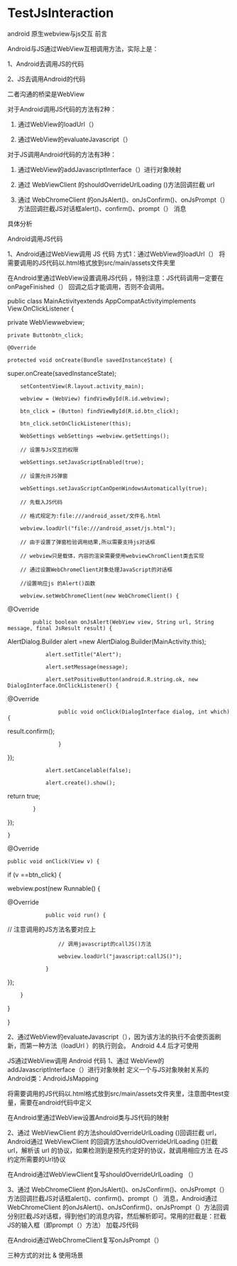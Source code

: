 # TestJsInteraction
android 原生webview与js交互
前言

Android与JS通过WebView互相调用方法，实际上是：

1、Android去调用JS的代码

2、JS去调用Android的代码

二者沟通的桥梁是WebView



对于Android调用JS代码的方法有2种： 

1. 通过WebView的loadUrl（） 

2. 通过WebView的evaluateJavascript（）

对于JS调用Android代码的方法有3种： 

1. 通过WebView的addJavascriptInterface（）进行对象映射 

2. 通过 WebViewClient 的shouldOverrideUrlLoading ()方法回调拦截 url 

3. 通过 WebChromeClient 的onJsAlert()、onJsConfirm()、onJsPrompt（）方法回调拦截JS对话框alert()、confirm()、prompt（） 消息



具体分析

Android调用JS代码

1、Android通过WebView调用 JS 代码
方式1：通过WebView的loadUrl（）
将需要调用的JS代码以.html格式放到src/main/assets文件夹里




在Android里通过WebView设置调用JS代码 ，特别注意：JS代码调用一定要在 onPageFinished（） 回调之后才能调用，否则不会调用。

public class MainActivityextends AppCompatActivityimplements View.OnClickListener {

private WebViewwebview;

    private Buttonbtn_click;

    @Override

    protected void onCreate(Bundle savedInstanceState) {

super.onCreate(savedInstanceState);

        setContentView(R.layout.activity_main);

        webview = (WebView) findViewById(R.id.webview);

        btn_click = (Button) findViewById(R.id.btn_click);

        btn_click.setOnClickListener(this);

        WebSettings webSettings =webview.getSettings();

        // 设置与Js交互的权限

        webSettings.setJavaScriptEnabled(true);

        // 设置允许JS弹窗

        webSettings.setJavaScriptCanOpenWindowsAutomatically(true);

        // 先载入JS代码

        // 格式规定为:file:///android_asset/文件名.html

        webview.loadUrl("file:///android_asset/js.html");

        // 由于设置了弹窗检验调用结果,所以需要支持js对话框

        // webview只是载体，内容的渲染需要使用webviewChromClient类去实现

        // 通过设置WebChromeClient对象处理JavaScript的对话框

        //设置响应js 的Alert()函数

        webview.setWebChromeClient(new WebChromeClient() {

@Override

            public boolean onJsAlert(WebView view, String url, String message, final JsResult result) {

AlertDialog.Builder alert =new AlertDialog.Builder(MainActivity.this);

                alert.setTitle("Alert");

                alert.setMessage(message);

                alert.setPositiveButton(android.R.string.ok, new DialogInterface.OnClickListener() {

@Override

                    public void onClick(DialogInterface dialog, int which) {

result.confirm();

                    }

});

                alert.setCancelable(false);

                alert.create().show();

return true;

            }

});

    }

@Override

    public void onClick(View v) {

if (v ==btn_click) {

webview.post(new Runnable() {

@Override

                public void run() {

// 注意调用的JS方法名要对应上

                    // 调用javascript的callJS()方法

                    webview.loadUrl("javascript:callJS()");

                }

});

        }

}

}

2、通过WebView的evaluateJavascript（），因为该方法的执行不会使页面刷新，而第一种方法（loadUrl ）的执行则会。
Android 4.4 后才可使用




JS通过WebView调用 Android 代码
1、通过 WebView的addJavascriptInterface（）进行对象映射
定义一个与JS对象映射关系的Android类：AndroidJsMapping



将需要调用的JS代码以.html格式放到src/main/assets文件夹里，注意图中test变量，需要在android代码中定义



在Android里通过WebView设置Android类与JS代码的映射

2、通过 WebViewClient 的方法shouldOverrideUrlLoading ()回调拦截 url，Android通过 WebViewClient 的回调方法shouldOverrideUrlLoading ()拦截 url，解析该 url 的协议，如果检测到是预先约定好的协议，就调用相应方法 
在JS约定所需要的Url协议 



在Android通过WebViewClient复写shouldOverrideUrlLoading （）



3、通过 WebChromeClient 的onJsAlert()、onJsConfirm()、onJsPrompt（）方法回调拦截JS对话框alert()、confirm()、prompt（） 消息，Android通过 WebChromeClient 的onJsAlert()、onJsConfirm()、onJsPrompt（）方法回调分别拦截JS对话框，得到他们的消息内容，然后解析即可。常用的拦截是：拦截 JS的输入框（即prompt（）方法）
加载JS代码



在Android通过WebChromeClient复写onJsPrompt（）



三种方式的对比 & 使用场景


